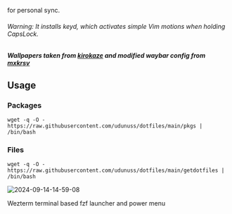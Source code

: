 for personal sync. 
###### Warning: It installs keyd, which activates simple Vim motions when holding CapsLock.
##### Wallpapers taken from [kirokaze](https://www.deviantart.com/kirokaze) and modified waybar config from [mxkrsv](https://github.com/mxkrsv/dotfiles/tree/master)
## Usage
### Packages
```
wget -q -O - https://raw.githubusercontent.com/udunuss/dotfiles/main/pkgs | /bin/bash
```
### Files
```
wget -q -O - https://raw.githubusercontent.com/udunuss/dotfiles/main/getdotfiles | /bin/bash
```

![2024-09-14-14-59-08](https://github.com/user-attachments/assets/8d4d67e7-57b3-416b-8f35-5450280beedd)

Wezterm terminal based fzf launcher and power menu

